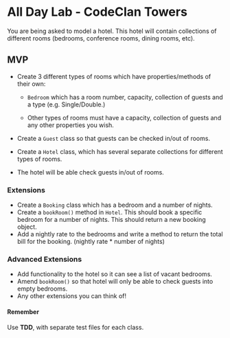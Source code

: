 # All Day Lab - CodeClan Towers


You are being asked to model a hotel. This hotel will contain collections of different rooms (bedrooms, conference rooms, dining rooms, etc).


## MVP

* Create 3 different types of rooms which have properties/methods of their own:

  - `Bedroom` which has a room number, capacity, collection of guests and a type (e.g. Single/Double.)

  - Other types of rooms must have a capacity, collection of guests and any other properties you wish.

* Create a `Guest` class so that guests can be checked in/out of rooms.

* Create a `Hotel` class, which has several separate collections for different types of rooms.

* The hotel will be able check guests in/out of rooms.


### Extensions

* Create a `Booking` class which has a bedroom and a number of nights.
* Create a `bookRoom()` method in `Hotel`. This should book a specific bedroom for a number of nights. This should return a new booking object.
* Add a nightly rate to the bedrooms and write a method to return the total bill for the booking. (nightly rate * number of nights)

### Advanced Extensions

* Add functionality to the hotel so it can see a list of vacant bedrooms.
* Amend `bookRoom()` so that hotel will only be able to check guests into empty bedrooms.
* Any other extensions you can think of!

#### Remember
Use __TDD__, with separate test files for each class.
